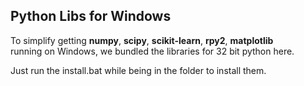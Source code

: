 ## Python Libs for Windows

To simplify getting **numpy**, **scipy**, **scikit-learn**, **rpy2**, **matplotlib**  
running on Windows, we bundled the libraries for 32 bit python here.

Just run the install.bat while being in the folder to install them.